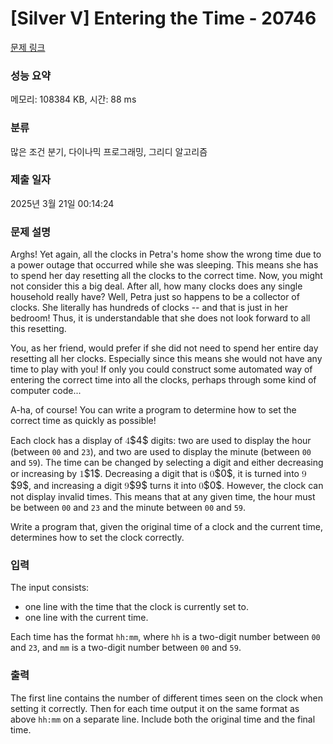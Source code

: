 # [Silver V] Entering the Time - 20746 

[문제 링크](https://www.acmicpc.net/problem/20746) 

### 성능 요약

메모리: 108384 KB, 시간: 88 ms

### 분류

많은 조건 분기, 다이나믹 프로그래밍, 그리디 알고리즘

### 제출 일자

2025년 3월 21일 00:14:24

### 문제 설명

<p>Arghs! Yet again, all the clocks in Petra's home show the wrong time due to a power outage that occurred while she was sleeping. This means she has to spend her day resetting all the clocks to the correct time. Now, you might not consider this a big deal. After all, how many clocks does any single household really have? Well, Petra just so happens to be a collector of clocks. She literally has hundreds of clocks -- and that is just in her bedroom! Thus, it is understandable that she does not look forward to all this resetting.</p>

<p>You, as her friend, would prefer if she did not need to spend her entire day resetting all her clocks. Especially since this means she would not have any time to play with you! If only you could construct some automated way of entering the correct time into all the clocks, perhaps through some kind of computer code...</p>

<p>A-ha, of course! You can write a program to determine how to set the correct time as quickly as possible!</p>

<p>Each clock has a display of <mjx-container class="MathJax" jax="CHTML" style="font-size: 109%; position: relative;"><mjx-math class="MJX-TEX" aria-hidden="true"><mjx-mn class="mjx-n"><mjx-c class="mjx-c34"></mjx-c></mjx-mn></mjx-math><mjx-assistive-mml unselectable="on" display="inline"><math xmlns="http://www.w3.org/1998/Math/MathML"><mn>4</mn></math></mjx-assistive-mml><span aria-hidden="true" class="no-mathjax mjx-copytext">$4$</span></mjx-container> digits: two are used to display the hour (between <code>00</code> and <code>23</code>), and two are used to display the minute (between <code>00</code> and <code>59</code>). The time can be changed by selecting a digit and either decreasing or increasing by <mjx-container class="MathJax" jax="CHTML" style="font-size: 109%; position: relative;"><mjx-math class="MJX-TEX" aria-hidden="true"><mjx-mn class="mjx-n"><mjx-c class="mjx-c31"></mjx-c></mjx-mn></mjx-math><mjx-assistive-mml unselectable="on" display="inline"><math xmlns="http://www.w3.org/1998/Math/MathML"><mn>1</mn></math></mjx-assistive-mml><span aria-hidden="true" class="no-mathjax mjx-copytext">$1$</span></mjx-container>. Decreasing a digit that is <mjx-container class="MathJax" jax="CHTML" style="font-size: 109%; position: relative;"><mjx-math class="MJX-TEX" aria-hidden="true"><mjx-mn class="mjx-n"><mjx-c class="mjx-c30"></mjx-c></mjx-mn></mjx-math><mjx-assistive-mml unselectable="on" display="inline"><math xmlns="http://www.w3.org/1998/Math/MathML"><mn>0</mn></math></mjx-assistive-mml><span aria-hidden="true" class="no-mathjax mjx-copytext">$0$</span></mjx-container>, it is turned into <mjx-container class="MathJax" jax="CHTML" style="font-size: 109%; position: relative;"><mjx-math class="MJX-TEX" aria-hidden="true"><mjx-mn class="mjx-n"><mjx-c class="mjx-c39"></mjx-c></mjx-mn></mjx-math><mjx-assistive-mml unselectable="on" display="inline"><math xmlns="http://www.w3.org/1998/Math/MathML"><mn>9</mn></math></mjx-assistive-mml><span aria-hidden="true" class="no-mathjax mjx-copytext">$9$</span></mjx-container>, and increasing a digit <mjx-container class="MathJax" jax="CHTML" style="font-size: 109%; position: relative;"><mjx-math class="MJX-TEX" aria-hidden="true"><mjx-mn class="mjx-n"><mjx-c class="mjx-c39"></mjx-c></mjx-mn></mjx-math><mjx-assistive-mml unselectable="on" display="inline"><math xmlns="http://www.w3.org/1998/Math/MathML"><mn>9</mn></math></mjx-assistive-mml><span aria-hidden="true" class="no-mathjax mjx-copytext">$9$</span></mjx-container> turns it into <mjx-container class="MathJax" jax="CHTML" style="font-size: 109%; position: relative;"><mjx-math class="MJX-TEX" aria-hidden="true"><mjx-mn class="mjx-n"><mjx-c class="mjx-c30"></mjx-c></mjx-mn></mjx-math><mjx-assistive-mml unselectable="on" display="inline"><math xmlns="http://www.w3.org/1998/Math/MathML"><mn>0</mn></math></mjx-assistive-mml><span aria-hidden="true" class="no-mathjax mjx-copytext">$0$</span></mjx-container>. However, the clock can not display invalid times. This means that at any given time, the hour must be between <code>00</code> and <code>23</code> and the minute between <code>00</code> and <code>59</code>.</p>

<p>Write a program that, given the original time of a clock and the current time, determines how to set the clock correctly.</p>

### 입력 

 <p>The input consists:</p>

<ul>
	<li>one line with the time that the clock is currently set to.</li>
	<li>one line with the current time.</li>
</ul>

<p>Each time has the format <code>hh:mm</code>, where <code>hh</code> is a two-digit number between <code>00</code> and <code>23</code>, and <code>mm</code> is a two-digit number between <code>00</code> and <code>59</code>.</p>

### 출력 

 <p>The first line contains the number of different times seen on the clock when setting it correctly. Then for each time output it on the same format as above <code>hh:mm</code> on a separate line. Include both the original time and the final time.</p>

